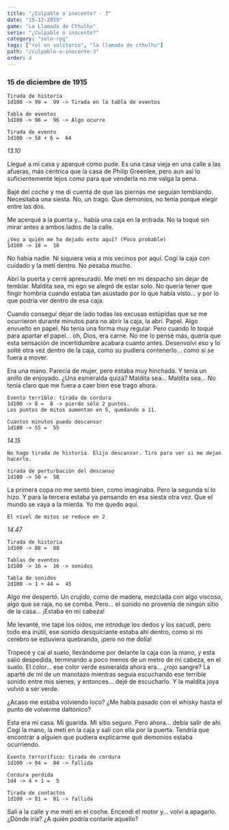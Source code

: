 ```yaml
---
title: "¿Culpable o inocente? - 3"
date: "15-12-2019"
game: "La Llamada de Cthulhu"
serie: "¿Culpable o inocente?"
category: "solo-rpg"
tags: ["rol en solitario", "la llamada de cthulhu"]
path: "/culpable-o-inocente-3"
order: 4
---
```


### 15 de diciembre de 1915

```
Tirada de historia
1d100 -> 99 =  99 -> Tirada en la tabla de eventos
```

```
Tabla de eventos
1d100 -> 96 =  96 -> Algo ocurre
```

```
Tirada de evento
1d100 -> 58 + 6 =  64
```

_13.10_

Llegué a mi casa y aparqué como pude. Es una casa vieja en una calle a las afueras, más céntrica que la casa de Philip Greenlee, pero aun así lo suficientemente lejos como para que venderla no me valga la pena.

Bajé del coche y me di cuenta de que las piernas me seguían temblando. Necesitaba una siesta. No, un trago. Que demonios, no tenía porqué elegir entre las dos.

Me acerqué a la puerta y... había una caja en la entrada. No la toqué sin mirar antes a ambos lados de la calle.

```
¿Veo a quién me ha dejado esto aquí? (Poco probable)
1d100 -> 18 =  18
```

No había nadie. Ni siquiera veía a mis vecinos por aquí. Cogí la caja con cuidado y la metí dentro. No pesaba mucho.

Abrí la puerta y cerré apresurado. Me metí en mi despacho sin dejar de temblar. Maldita sea, mi ego se alegró de estar solo. No quería tener que fingir hombría cuando estaba tan asustado por lo que había visto... y por lo que podría ver dentro de esa caja.

Cuando conseguí dejar de lado todas las excusas estúpidas que se me ocurrieron durante minutos para no abrir la caja, la abrí. Papel. Algo envuelto en papel. No tenía una forma muy regular. Pero cuando lo toqué para apartar el papel... oh, Dios, era carne. No me lo pensé más, quería que esta sensación de incertidumbre acabara cuanto antes. Desenvolví eso y lo solté otra vez dentro de la caja, como su pudiera contenerlo... como si se fuera a mover.

Era una mano. Parecía de mujer, pero estaba muy hinchada. Y tenía un anillo de enjoyado. ¿Una esmeralda quizá? Maldita sea... Maldita sea... No tenía claro que me fuera a caer bien ese trago ahora.

```
Evento terrible: tirada de cordura
1d100 -> 8 =  8 -> pierdo sólo 2 puntos.
Los puntos de mitos aumentan en 5, quedando a 11.
```

```
Cuantos minutos puedo descansar
1d100 -> 55 =  55
```

_14.15_

```
No hago tirada de historia. Elijo descansar. Tiro para ver si me dejan hacerlo.
```

```
tirada de perturbación del descanso
1d100 -> 50 =  50
```

La primera copa no me sentó bien, como imaginaba. Pero la segunda sí lo hizo. Y para la tercera estaba ya pensando en esa siesta otra vez. Que el mundo se vaya a la mierda. Yo me quedo aquí.

`El nivel de mitos se reduce en 2`

_14.47_

```
Tirada de historia
1d100 -> 88 =  88
```

```
Tablas de eventos
1d100 -> 16 =  16 -> sonidos
```

```
Tabla de sonidos
2d100 -> 1 + 44 =  45
```

Algo me despertó. Un crujido, como de madera, mezclada con algo viscoso, algo que se raja, no se comba. Pero... el sonido no provenía de ningún sitio de la casa... ¡Estaba en mi cabeza!

Me levanté, me tapé los oídos, me introduje los dedos y los sacudí, pero todo era inútil, ese sonido desquiciante estaba ahí dentro, como si mi cerebro se estuviera quebrando, ¡pero no me dolía!

Tropecé y caí al suelo, llevándome por delante la caja con la mano, y esta salió despedida, terminando a poco menos de un metro de mi cabeza, en el suelo. El color... ese color verde esmeralda ahora era... ¿rojo sangre? La aparté de mí de un manotazo mientras seguía escuchando ese terrible sonido entre mis sienes, y entonces... dejé de escucharlo. Y la maldita joya volvió a ser verde.

¿Acaso me estaba volviendo loco? ¿Me había pasado con el whisky hasta el punto de volverme daltónico?

Esta era mi casa. Mi guarida. Mi sitio seguro. Pero ahora... debía salir de ahí. Cogí la mano, la metí en la caja y salí con ella por la puerta. Tendría que encontrar a alguien que pudiera explicarme qué demonios estaba ocurriendo.

```
Evento terrorífico: tirada de cordura
1d100 -> 84 =  84 -> fallida
```

```
Cordura perdida
1d4 -> 4 + 1 =  5
```

```
Tirada de contactos
1d100 -> 81 =  81 -> fallida
```

Salí a la calle y me metí en el coche. Encendí el motor y... volví a apagarlo. ¿Dónde iría? ¿A quién podría contarle aquello?
